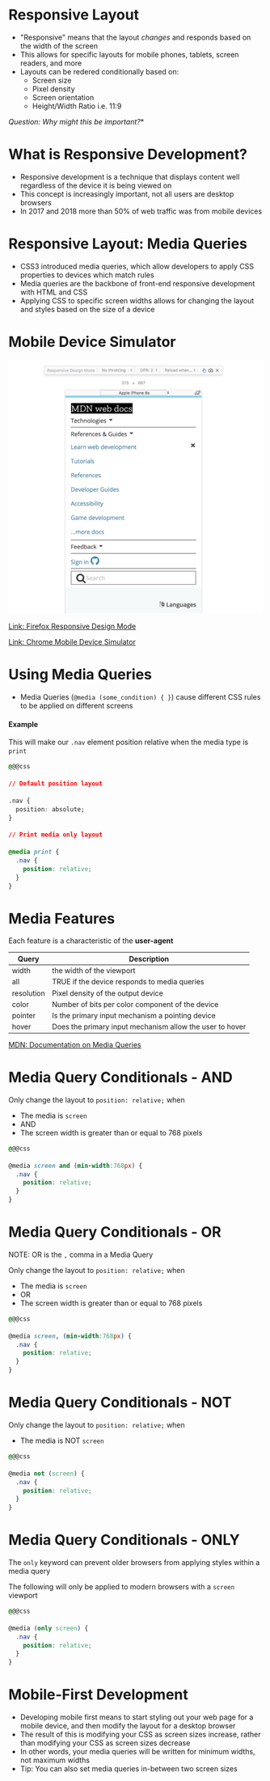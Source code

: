 # Responsive Layout

* "Responsive" means that the layout *changes* and responds based on the width of the screen
* This allows for specific layouts for mobile phones, tablets, screen readers, and more
* Layouts can be redered conditionally based on:
    * Screen size
    * Pixel density
    * Screen orientation
    * Height/Width Ratio i.e. 11:9

*Question: Why might this be important?**


# What is Responsive Development?

* Responsive development is a technique that displays content well regardless of the device it is being viewed on
* This concept is increasingly important, not all users are desktop browsers
* In 2017 and 2018 more than 50% of web traffic was from mobile devices

# Responsive Layout: Media Queries

* CSS3 introduced media queries, which allow developers to apply CSS properties to devices which match rules
* Media queries are the backbone of front-end responsive development with HTML and CSS
* Applying CSS to specific screen widths allows for changing the layout and styles based on the size of a device

# Mobile Device Simulator

![Mobile Device Simulation Screenshot](mobile-device-simulation.png "Mobile Device Simulation Screeenshot")

[Link: Firefox Responsive Design Mode](https://developer.mozilla.org/en-US/docs/Tools/Responsive_Design_Mode "Firefox Responsive Design Mode")

[Link: Chrome Mobile Device Simulator](https://developers.google.com/web/tools/chrome-devtools/device-mode/ "Chrome Mobile Device Simulator")

# Using Media Queries

* Media Queries (`@media (some_condition) { }`) cause different CSS rules to be applied on different screens


#### Example

This will make our `.nav` element position relative when the media type is `print`

```css
@@@css

// Default position layout

.nav {
  position: absolute;
}

// Print media only layout

@media print {
  .nav {
    position: relative;
  }
}
```

# Media Features

Each feature is a characteristic of the **user-agent**

| Query       | Description                                              |
|-------------|----------------------------------------------------------|
| width       | the width of the viewport                                |
| all         | TRUE if the device responds to media queries             |
| resolution  | Pixel density of the output device                       |
| color       | Number of bits per color component of the device         |
| pointer     | Is the primary input mechanism a pointing device         |
| hover       | Does the primary input mechanism allow the user to hover |

[MDN: Documentation on Media Queries](https://developer.mozilla.org/en-US/docs/Web/CSS/Media_Queries/Using_media_queries "MDN Documentation on Media Queries")

# Media Query Conditionals - AND

Only change the layout to `position: relative;` when

  * The media is `screen`
  * AND
  * The screen width is greater than or equal to 768 pixels

```css
@@@css

@media screen and (min-width:768px) {
  .nav {
    position: relative;
  }
}
```

# Media Query Conditionals - OR

NOTE: OR is the `,` comma in a Media Query

Only change the layout to `position: relative;` when

  * The media is `screen`
  * OR
  * The screen width is greater than or equal to 768 pixels

```css
@@@css

@media screen, (min-width:768px) {
  .nav {
    position: relative;
  }
}
```

# Media Query Conditionals - NOT

Only change the layout to `position: relative;` when

  * The media is NOT `screen`

```css
@@@css

@media not (screen) {
  .nav {
    position: relative;
  }
}
```

# Media Query Conditionals - ONLY

The `only` keyword can prevent older browsers from applying styles within a media query

The following will only be applied to modern browsers with a `screen` viewport

```css
@@@css

@media (only screen) {
  .nav {
    position: relative;
  }
}
```

# Mobile-First Development

* Developing mobile first means to start styling out your web page for a mobile device, and then modify the layout for a desktop browser
* The result of this is modifying your CSS as screen sizes increase, rather than modifying your CSS as screen sizes decrease
* In other words, your media queries will be written for minimum widths, not maximum widths
* Tip: You can also set media queries in-between two screen sizes
